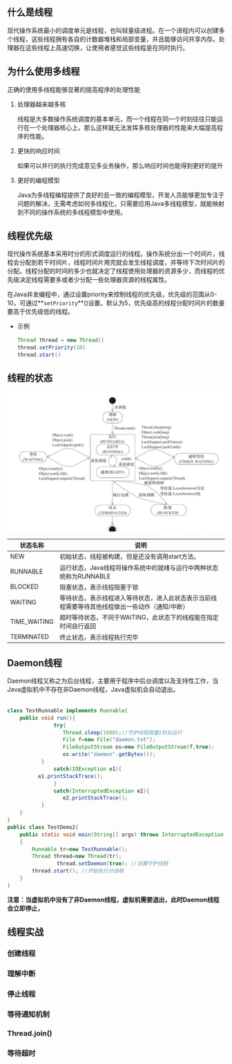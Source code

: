 

## 什么是线程

现代操作系统最小的调度单元是线程，也叫轻量级进程。在一个进程内可以创建多个线程，这些线程拥有各自的计数器堆栈和局部变量，并且能够访问共享内存。处理器在这些线程上高速切换，让使用者感觉这些线程是在同时执行。

## 为什么使用多线程

正确的使用多线程能够显著的提高程序的处理性能

1. 处理器越来越多核

   线程是大多数操作系统调度的基本单元，而一个线程在同一个时刻往往只能运行在一个处理器核心上。那么这样就无法发挥多核处理器的性能来大幅提高程序的性能。

2. 更快的响应时间

   如果可以并行的执行完成意见多业务操作，那么响应时间也能得到更好的提升

3. 更好的编程模型

   Java为多线程编程提供了良好的且一致的编程模型，开发人员能够更加专注于问题的解决，无需考虑如何多线程化，只需要应用Java多线程模型，就能映射到不同的操作系统的多线程模型中使用。

## 线程优先级

现代操作系统基本采用时分的形式调度运行的线程。操作系统分出一个时间片，线程会分配到若干时间片，线程时间片用完就会发生线程调度，并等待下次时间片的分配。线程分配的时间的多少也就决定了线程使用处理器的资源多少，而线程的优先级决定线程需要多或者少分配一些处理器资源的线程属性。

在Java并发编程中，通过设置priority来控制线程的优先级，优先级的范围从0-10，可通过**`setPriority`**()设置，默认为5，优先级高的线程分配时间片的数量要高于优先级低的线程。

- 示例

  ```java
  Thread thread = new Thread()
  thread.setPriority(10)
  thread.start()
  ```



## 线程的状态

![image-20220306161550390](https://raw.githubusercontent.com/ppb2/note/main/imgs/image-20220306161550390.png)

| 状态名称     | 说明                                                         |
| ------------ | ------------------------------------------------------------ |
| NEW          | 初始状态，线程被构建，但是还没有调用start方法。              |
| RUNNABLE     | 运行状态，Java线程将操作系统中的就绪与运行中两种状态统称为RUNNABLE |
| BLOCKED      | 阻塞状态，表示线程阻塞于锁                                   |
| WAITING      | 等待状态，表示线程进入等待状态，进入此状态表示当前线程需要等待其他线程做出一些动作（通知/中断） |
| TIME_WAITING | 超时等待状态，不同于WAITING，此状态下的线程能在指定时间自行返回 |
| TERMINATED   | 终止状态，表示线程执行完毕                                   |

## Daemon线程

Daemon线程又称之为后台线程，主要用于程序中后台调度以及支持性工作，当Java虚拟机中不存在非Daemon线程，Java虚拟机会自动退出。

```java

class TestRunnable implements Runnable{     
    public void run(){     
               try{     
                  Thread.sleep(1000);//守护线程阻塞1秒后运行     
                  File f=new File("daemon.txt");     
                  FileOutputStream os=new FileOutputStream(f,true);     
                  os.write("daemon".getBytes());     
           }     
               catch(IOException e1){     
          e1.printStackTrace();     
               }     
               catch(InterruptedException e2){     
                  e2.printStackTrace();     
           }     
    }     
}     
public class TestDemo2{     
    public static void main(String[] args) throws InterruptedException     
    {     
        Runnable tr=new TestRunnable();     
        Thread thread=new Thread(tr);     
                thread.setDaemon(true); //设置守护线程     
        thread.start(); //开始执行分进程     
    }     
} 
```

**注意：当虚拟机中没有了非Daemon线程，虚拟机需要退出，此时Daemon线程会立即停止，**

## 线程实战

### 创建线程



### 理解中断



### 停止线程



### 等待通知机制



### Thread.join()



### 等待超时

